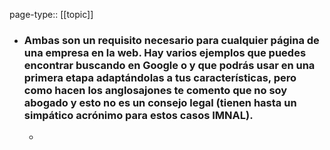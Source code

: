 page-type:: [[topic]]
- ### Ambas son un requisito necesario para cualquier página de una empresa en la web. Hay varios ejemplos que puedes encontrar buscando en Google o y que podrás usar en una primera etapa adaptándolas a tus características, pero como hacen los anglosajones te comento que no soy abogado y esto no es un consejo legal (tienen hasta un simpático acrónimo para estos casos IMNAL).
  - 


